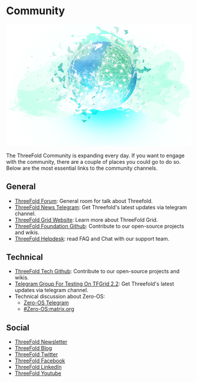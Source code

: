 # Community

![](./img/header.png)

The ThreeFold Community is expanding every day. If you want to engage with the community, there are a couple of places you could go to do so. Below are the most essential links to the community channels.

## General

* [ThreeFold Forum](https://forum.threefold.io): General room for talk about Threefold.
* [ThreeFold News Telegram](https://t.me/threefoldnews): Get Threefold's latest updates via telegram channel.
* [ThreeFold Grid Website](https://www.threefold.io): Learn more about ThreeFold Grid.
* [ThreeFold Foundation Github](https://github.com/Threefoldfoundation/): Contribute to our open-source projects and wikis.
* [ThreeFold Helpdesk](https://threefoldfaq.crisp.help/en/): read FAQ and Chat with our support team.

## Technical

* [ThreeFold Tech Github](https://github.com/Threefoldtech/): Contribute to our open-source projects and wikis.
* [Telegram Group For Testing On TFGrid 2.2](https://t.me/joinchat/BwOvOxxgK59GmRoZ2_sM0w): Get Threefold's latest updates via telegram channel.
* Technical discussion about Zero-OS:
  + [Zero-OS Telegram](https://t.me/zero_os_tech)
  + [#Zero-OS:matrix.org](https://app.element.io/#/room/#zero-os:matrix.org)

## Social

* [ThreeFold Newsletter](https://landing.mailerlite.com/webforms/landing/i3m3q8)
* [ThreeFold Blog](https://blog.Threefold.io)
* [ThreeFold Twitter](https://twitter.com/Threefold_io)
* [ThreeFold Facebook](https://facebook.com/Threefold.io)
* [ThreeFold LinkedIn](https://linkedin.com/company/Threefold-foundation/)
* [ThreeFold Youtube](https://youtube.com/c/ThreefoldFoundation)
